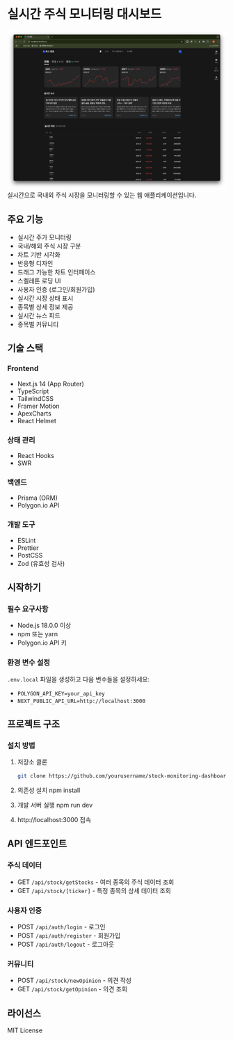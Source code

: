 # 실시간 주식 모니터링 대시보드

![alt text](image-1.png)
실시간으로 국내외 주식 시장을 모니터링할 수 있는 웹 애플리케이션입니다.

## 주요 기능

- 실시간 주가 모니터링
- 국내/해외 주식 시장 구분
- 차트 기반 시각화
- 반응형 디자인
- 드래그 가능한 차트 인터페이스
- 스켈레톤 로딩 UI
- 사용자 인증 (로그인/회원가입)
- 실시간 시장 상태 표시
- 종목별 상세 정보 제공
- 실시간 뉴스 피드
- 종목별 커뮤니티

## 기술 스택

### Frontend

- Next.js 14 (App Router)
- TypeScript
- TailwindCSS
- Framer Motion
- ApexCharts
- React Helmet

### 상태 관리

- React Hooks
- SWR

### 백엔드

- Prisma (ORM)
- Polygon.io API

### 개발 도구

- ESLint
- Prettier
- PostCSS
- Zod (유효성 검사)

## 시작하기

### 필수 요구사항

- Node.js 18.0.0 이상
- npm 또는 yarn
- Polygon.io API 키

### 환경 변수 설정

`.env.local` 파일을 생성하고 다음 변수들을 설정하세요:

- `POLYGON_API_KEY=your_api_key`
- `NEXT_PUBLIC_API_URL=http://localhost:3000`

## 프로젝트 구조

### 설치 방법

1. 저장소 클론

   ```bash
   git clone https://github.com/yourusername/stock-monitoring-dashboard.git
   ```

2. 의존성 설치
   npm install

3. 개발 서버 실행
   npm run dev

4. http://localhost:3000 접속

## API 엔드포인트

### 주식 데이터

- GET `/api/stock/getStocks` - 여러 종목의 주식 데이터 조회
- GET `/api/stock/[ticker]` - 특정 종목의 상세 데이터 조회

### 사용자 인증

- POST `/api/auth/login` - 로그인
- POST `/api/auth/register` - 회원가입
- POST `/api/auth/logout` - 로그아웃

### 커뮤니티

- POST `/api/stock/newOpinion` - 의견 작성
- GET `/api/stock/getOpinion` - 의견 조회

## 라이선스

MIT License
